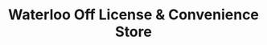 ---
title: "Waterloo Off License & Convenience Store"
url: /leeds/waterloo-off-license-and-convenience-store/
shop: convenience
---